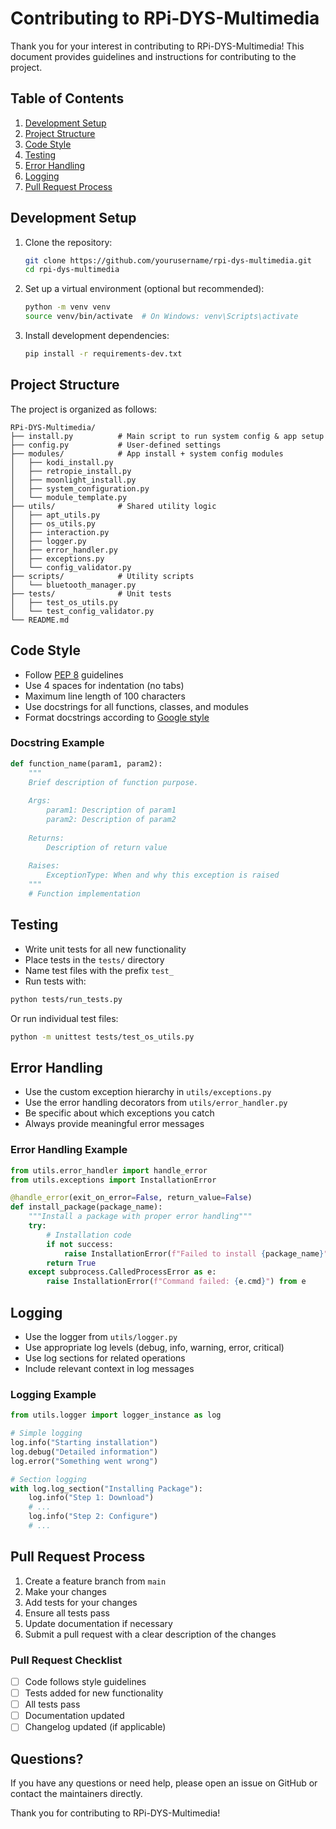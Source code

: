 # Contributing to RPi-DYS-Multimedia

Thank you for your interest in contributing to RPi-DYS-Multimedia! This document provides guidelines and instructions for contributing to the project.

## Table of Contents

1. [Development Setup](#development-setup)
2. [Project Structure](#project-structure)
3. [Code Style](#code-style)
4. [Testing](#testing)
5. [Error Handling](#error-handling)
6. [Logging](#logging)
7. [Pull Request Process](#pull-request-process)

## Development Setup

1. Clone the repository:
   ```bash
   git clone https://github.com/yourusername/rpi-dys-multimedia.git
   cd rpi-dys-multimedia
   ```

2. Set up a virtual environment (optional but recommended):
   ```bash
   python -m venv venv
   source venv/bin/activate  # On Windows: venv\Scripts\activate
   ```

3. Install development dependencies:
   ```bash
   pip install -r requirements-dev.txt
   ```

## Project Structure

The project is organized as follows:

```
RPi-DYS-Multimedia/
├── install.py          # Main script to run system config & app setup
├── config.py           # User-defined settings
├── modules/            # App install + system config modules
│   ├── kodi_install.py
│   ├── retropie_install.py
│   ├── moonlight_install.py
│   ├── system_configuration.py
│   └── module_template.py
├── utils/              # Shared utility logic
│   ├── apt_utils.py
│   ├── os_utils.py
│   ├── interaction.py
│   ├── logger.py
│   ├── error_handler.py
│   ├── exceptions.py
│   └── config_validator.py
├── scripts/            # Utility scripts
│   └── bluetooth_manager.py
├── tests/              # Unit tests
│   ├── test_os_utils.py
│   └── test_config_validator.py
└── README.md
```

## Code Style

- Follow [PEP 8](https://www.python.org/dev/peps/pep-0008/) guidelines
- Use 4 spaces for indentation (no tabs)
- Maximum line length of 100 characters
- Use docstrings for all functions, classes, and modules
- Format docstrings according to [Google style](https://google.github.io/styleguide/pyguide.html#38-comments-and-docstrings)

### Docstring Example

```python
def function_name(param1, param2):
    """
    Brief description of function purpose.
    
    Args:
        param1: Description of param1
        param2: Description of param2
        
    Returns:
        Description of return value
        
    Raises:
        ExceptionType: When and why this exception is raised
    """
    # Function implementation
```

## Testing

- Write unit tests for all new functionality
- Place tests in the `tests/` directory
- Name test files with the prefix `test_`
- Run tests with:

```bash
python tests/run_tests.py
```

Or run individual test files:

```bash
python -m unittest tests/test_os_utils.py
```

## Error Handling

- Use the custom exception hierarchy in `utils/exceptions.py`
- Use the error handling decorators from `utils/error_handler.py`
- Be specific about which exceptions you catch
- Always provide meaningful error messages

### Error Handling Example

```python
from utils.error_handler import handle_error
from utils.exceptions import InstallationError

@handle_error(exit_on_error=False, return_value=False)
def install_package(package_name):
    """Install a package with proper error handling"""
    try:
        # Installation code
        if not success:
            raise InstallationError(f"Failed to install {package_name}")
        return True
    except subprocess.CalledProcessError as e:
        raise InstallationError(f"Command failed: {e.cmd}") from e
```

## Logging

- Use the logger from `utils/logger.py`
- Use appropriate log levels (debug, info, warning, error, critical)
- Use log sections for related operations
- Include relevant context in log messages

### Logging Example

```python
from utils.logger import logger_instance as log

# Simple logging
log.info("Starting installation")
log.debug("Detailed information")
log.error("Something went wrong")

# Section logging
with log.log_section("Installing Package"):
    log.info("Step 1: Download")
    # ...
    log.info("Step 2: Configure")
    # ...
```

## Pull Request Process

1. Create a feature branch from `main`
2. Make your changes
3. Add tests for your changes
4. Ensure all tests pass
5. Update documentation if necessary
6. Submit a pull request with a clear description of the changes

### Pull Request Checklist

- [ ] Code follows style guidelines
- [ ] Tests added for new functionality
- [ ] All tests pass
- [ ] Documentation updated
- [ ] Changelog updated (if applicable)

## Questions?

If you have any questions or need help, please open an issue on GitHub or contact the maintainers directly.

Thank you for contributing to RPi-DYS-Multimedia!
